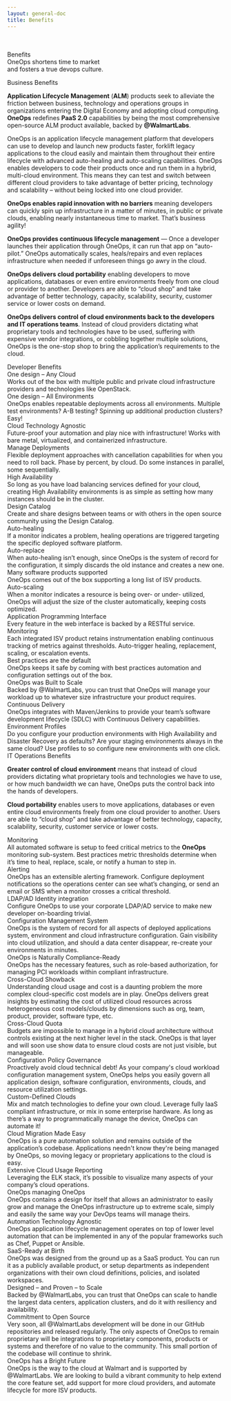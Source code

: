 ```yaml
---
layout: general-doc
title: Benefits
---
```


<!--HERO CONTAINER-->
<div class="benefits-hero-unit">
  <div class="hero-info hero-headline-one">
    <br>
    <br>
    <div class="yellow">Benefits</div>
    <div class="white">OneOps shortens time to market</div>
    <div class="white">and fosters a true devops culture.</div>
  </div>
  <div class="hero-overlay"></div>
</div>

<a name="Business"></a>
<div id="business-benefits"></div>
<div class="center-text headline-one top-spacer bottom-spacer-small blue">
Business Benefits
</div>

__Application Lifecycle Management__ (__ALM__) products seek to alleviate the friction between business,
technology and operations groups in organizations entering the Digital Economy and adopting cloud
computing. __OneOps__ redefines __PaaS 2.0__ capabilities by being the most comprehensive open-source ALM product
available, backed by __@WalmartLabs__.

OneOps is an application lifecycle management platform that developers can use to develop and launch new products
faster, forklift legacy applications to the cloud easily and maintain them throughout their entire lifecycle with
advanced auto-healing and auto-scaling capabilities. OneOps enables developers to code their products once and run
them in a hybrid, multi-cloud environment. This means they can test and switch between different cloud providers
to take advantage of better pricing, technology and scalability – without being locked into one cloud provider.

__OneOps enables rapid innovation with no barriers__ meaning developers can quickly spin up infrastructure in a
matter of minutes, in public or private clouds, enabling nearly instantaneous time to market. That’s business
agility!

__OneOps provides continuous lifecycle management__ — Once a developer launches their application through OneOps,
it can run that app on “auto-pilot.” OneOps automatically scales, heals/repairs and even replaces infrastructure
when needed if unforeseen things go awry in the cloud.

__OneOps delivers cloud portability__ enabling developers to move applications, databases or even entire
environments freely from one cloud or provider to another. Developers are able to “cloud shop” and take advantage
of better technology, capacity, scalability, security, customer service or lower costs on demand.

__OneOps delivers control of cloud environments back to the developers and IT operations teams__. Instead of cloud
providers dictating what proprietary tools and technologies have to be used, suffering with expensive vendor
integrations, or cobbling together multiple solutions, OneOps is the one-stop shop to bring the application’s
requirements to the cloud.


<div id="developer-benefits"></div>
<!--DEVELOPER CONTAINER-->
<a name="Developer"></a>

<div class="center-text headline-one top-spacer bottom-spacer-small blue">
Developer Benefits
</div>

<div>
  <div class="col-md-4 di-item">
      <div class="ti-image">
          <i class="icon-noun_68229_cc oo-content-icons icons-blue"></i>
      </div>
      <div class="headline-two black">
          One design – Any Cloud
      </div>
      <div class="benefits-description">
          Works out of the box with multiple public and private cloud infrastructure
          providers and technologies like OpenStack.
      </div>
  </div>
  <div class="col-md-4 di-item">
      <div class="ti-image">
          <i class="icon-noun_74393_cc  oo-content-icons icons-blue"></i>
      </div>
      <div class="headline-two black">
          One design – All Environments
      </div>
      <div class="benefits-description">
          OneOps enables repeatable deployments across all environments. Multiple test environments? A-B testing?
          Spinning up additional production clusters? Easy!
      </div>
  </div>
  <div class="col-md-4 di-item">
      <div class="ti-image">
          <i class="icon-noun_68214_cc oo-content-icons icons-blue"></i>
      </div>
      <div class="headline-two black">
          Cloud Technology Agnostic
      </div>
      <div class="benefits-description">
          Future-proof your automation and play nice with infrastructure! Works with
          bare metal, virtualized, and containerized infrastructure.
      </div>
  </div>

  <div class="col-md-4 di-item">
      <div class="ti-image">
          <i class="icon-noun_69359_cc oo-content-icons icons-blue"></i>
      </div>
      <div class="headline-two black">
          Manage Deployments
      </div>
      <div class="benefits-description">
          Flexible deployment approaches with cancellation capabilities for when you need
          to roll back. Phase by percent, by cloud. Do some instances in parallel, some sequentially.
      </div>
  </div>
  <div class="col-md-4 di-item">
      <div class="ti-image">
          <i class="icon-noun_68887_cc  oo-content-icons icons-blue"></i>
      </div>
      <div class="headline-two black">
          High Availability
      </div>
      <div class="benefits-description">
          So long as you have load balancing services defined for your cloud, creating High
          Availability environments is as simple as setting how many instances should be in
          the cluster.
      </div>
  </div>
  <div class="col-md-4 di-item">
      <div class="ti-image">
          <i class="icon-noun_68389_cc oo-content-icons icons-blue"></i>
      </div>
      <div class="headline-two black">
          Design Catalog
      </div>
      <div class="benefits-description">
          Create and share designs between teams or with others in the open source community
          using the Design Catalog.
      </div>
  </div>
  <div class="col-md-4 di-item">
      <div class="ti-image">
          <i class="icon-noun_69810_cc oo-content-icons icons-blue"></i>
      </div>
      <div class="headline-two black">
          Auto-healing
      </div>
      <div class="benefits-description">
          If a monitor indicates a problem, healing operations are triggered targeting the specific
          deployed software platform.
      </div>
  </div>
  <div class="col-md-4 di-item">
      <div class="ti-image">
          <i class="icon-noun_67460_cc oo-content-icons icons-blue"></i>
      </div>
      <div class="headline-two black">
          Auto-replace
      </div>
      <div class="benefits-description">
          When auto-healing isn’t enough, since OneOps is the system of record for the
          configuration, it simply discards the old instance and creates a new one.
      </div>
  </div>
  <div class="col-md-4 di-item">
      <div class="ti-image">
          <i class="icon-noun_69672_cc oo-content-icons icons-blue"></i>
      </div>
      <div class="headline-two black">
          Many software products supported
      </div>
      <div class="benefits-description">
          OneOps comes out of the box supporting a long list of ISV products.
      </div>
  </div>

  <div class="col-md-4 di-item">
      <div class="ti-image">
          <i class="icon-noun_68790_cc oo-content-icons icons-blue"></i>
      </div>
      <div class="headline-two black">
          Auto-scaling
      </div>
      <div class="benefits-description">
          When a monitor indicates a resource is being over- or under- utilized, OneOps
          will adjust the size of the cluster automatically, keeping costs optimized.
      </div>
  </div>
  <div class="col-md-4 di-item">
      <div class="ti-image">
          <i class="icon-noun_69649_cc oo-content-icons icons-blue"></i>
      </div>
      <div class="headline-two black">
          Application Programming Interface
      </div>
      <div class="benefits-description">
          Every feature in the web interface is backed by a RESTful service.
      </div>
  </div>
  <div class="col-md-4 di-item">
      <div class="ti-image">
          <i class="icon-noun_68913_cc oo-content-icons icons-blue"></i>
      </div>
      <div class="headline-two black">
          Monitoring
      </div>
      <div class="benefits-description">
          Each integrated ISV product retains instrumentation 
          enabling continuous tracking of metrics against thresholds. Auto-trigger
          healing, replacement, scaling, or escalation events.
      </div>
  </div>

  <div class="col-md-4 di-item">
      <div class="ti-image">
          <i class="icon-noun_69938_cc oo-content-icons icons-blue"></i>
      </div>
      <div class="headline-two black">
          Best practices are the default
      </div>
      <div class="benefits-description">
          OneOps keeps it safe by coming with best practices automation and
          configuration settings out of the box.
      </div>
  </div>
  <div class="col-md-4 di-item">
      <div class="ti-image">
          <i class="icon-noun_69431_cc oo-content-icons icons-blue"></i>
      </div>
      <div class="headline-two black">
          OneOps was Built to Scale
      </div>
      <div class="benefits-description">
          Backed by @WalmartLabs, you can trust that OneOps will manage your
          workload up to whatever size infrastructure your product requires.
      </div>
  </div>
  <div class="col-md-4 di-item">
      <div class="ti-image">
          <i class="icon-noun_67558_cc oo-content-icons icons-blue"></i>
      </div>
      <div class="headline-two black">
          Continuous Delivery
      </div>
      <div class="benefits-description">
          OneOps integrates with Maven/Jenkins to provide your team’s software
          development lifecycle (SDLC) with Continuous Delivery capabilities.
      </div>
  </div>

  <div class="col-md-4 di-item">
      <div class="ti-image">
          <i class="icon-noun_68512_cc oo-content-icons icons-blue"></i>
      </div>
      <div class="headline-two black">
          Environment Profiles
      </div>
      <div class="benefits-description">
          Do you configure your production environments with High
          Availability and Disaster Recovery as defaults? Are your staging
          environments always in the same cloud? Use profiles to so configure new environments with one click.
      </div>
  </div>
  <div class="col-md-4 di-item">
      <div class="ti-image">
      </div>
      <div class="headline-two black">
      </div>
      <div class="benefits-description">
      </div>
  </div>
  <div class="col-md-4 di-item">
      <div class="ti-image">
      </div>
      <div class="headline-two black">
      </div>
      <div class="benefits-description">
      </div>
  </div>
</div>



<div id="it-operations-benefits"></div>
<!--IT OPERATIONS CONTAINER-->
<a name="IT"></a>

<div class="center-text headline-one top-spacer bottom-spacer-small blue">
IT Operations Benefits
</div>

__Greater control of cloud environment__ means that instead of cloud providers dictating what proprietary tools
and technologies we have to use, or how much bandwidth we can have, OneOps puts the control back into the hands of
developers.

__Cloud portability__ enables users to move applications, databases or even entire cloud environments freely from
one cloud provider to another. Users are able to “cloud shop” and take advantage of better technology, capacity,
scalability, security, customer service or lower costs.


<div>
  <div class="col-md-4 bf-item">
      <div class="ti-image">
          <i class="icon-noun_69903_cc oo-content-icons icons-blue"></i>
      </div>
      <div class="headline-two black">
          Monitoring
      </div>
      <div class="benefits-description">
          All automated software is setup to feed critical metrics to the
          <strong>OneOps</strong> monitoring sub-system. Best practices metric
          thresholds determine when it’s time to heal, replace, scale, or notify
          a human to step in.
      </div>
  </div>
  <div class="col-md-4 bf-item">
      <div class="ti-image">
          <i class="icon-noun_68266_cc oo-content-icons icons-blue"></i>
      </div>
      <div class="headline-two black">
          Alerting
      </div>
      <div class="benefits-description">
          OneOps has an extensible alerting framework. Configure deployment
          notifications so the operations center can see what’s changing, or send
          an email or SMS when a monitor crosses a critical threshold.
      </div>
  </div>
  <div class="col-md-4 bf-item">
      <div class="ti-image">
          <i class="icon-noun_69644_cc oo-content-icons icons-blue"></i>
      </div>
      <div class="headline-two black">
          LDAP/AD Identity integration
      </div>
      <div class="benefits-description">
          Configure OneOps to use your corporate LDAP/AD service to make new
          developer on-boarding trivial.
      </div>
  </div>

  <div class="col-md-4 bf-item">
      <div class="ti-image">
          <i class="icon-noun_68394_cc oo-content-icons icons-blue"></i>
      </div>
      <div class="headline-two black">
          Configuration Management System
      </div>
      <div class="benefits-description">
          OneOps is the system of record for all aspects of deployed applications
          system, environment and cloud infrastructure configuration. Gain visibility into cloud utilization, 
          and should a data center disappear, re-create your environments in minutes.
      </div>
  </div>
  <div class="col-md-4 bf-item">
      <div class="ti-image">
          <i class="icon-noun_69871_cc oo-content-icons icons-blue"></i>
      </div>
      <div class="headline-two black">
          OneOps is Naturally Compliance-Ready
      </div>
      <div class="benefits-description">
          OneOps has the necessary features, such as role-based authorization, for
          managing PCI workloads within compliant infrastructure.
      </div>
  </div>
  <div class="col-md-4 bf-item">
      <div class="ti-image">
          <i class="icon-noun_68039_cc oo-content-icons icons-blue"></i>
      </div>
      <div class="headline-two black">
          Cross-Cloud Showback
      </div>
      <div class="benefits-description">
          Understanding cloud usage and cost is a daunting problem the more complex
          cloud-specific cost models are in play. OneOps delivers great insights by estimating the cost 
          of utilized cloud resources across heterogeneous cost models/clouds by dimensions such as org, 
          team, product, provider, software type, etc.
      </div>
  </div>
  
  <div class="col-md-4 bf-item">
      <div class="ti-image">
          <i class="icon-noun_67758_cc oo-content-icons icons-blue"></i>
      </div>
      <div class="headline-two black">
          Cross-Cloud Quota
      </div>
      <div class="benefits-description">
          Budgets are impossible to manage in a hybrid cloud architecture without controls
          existing at the next higher level in the stack. OneOps is that layer and will soon use 
          show data to ensure cloud costs are not just visible, but manageable.
      </div>
  </div>
  <div class="col-md-4 bf-item">
      <div class="ti-image">
          <i class="icon-noun_69669_cc oo-content-icons icons-blue"></i>
      </div>
      <div class="headline-two black">
          Configuration Policy Governance
      </div>
      <div class="benefits-description">
          Proactively avoid cloud technical debt! As your company's cloud workload configuration management system, OneOps helps you easily govern all application design, software configuration, environments, clouds, and resource utilization settings.
      </div>
  </div>
  <div class="col-md-4 bf-item">
      <div class="ti-image">
          <i class="icon-noun_68222_cc oo-content-icons icons-blue"></i>
      </div>
      <div class="headline-two black">
          Custom-Defined Clouds
      </div>
      <div class="benefits-description">
          Mix and match technologies to define your own cloud. Leverage fully IaaS
          compliant infrastructure, or mix in some enterprise hardware. As long as
          there’s a way to programmatically manage the device, OneOps can automate it!
      </div>
  </div>

  <div class="col-md-4 bf-item">
      <div class="ti-image">
          <i class="icon-noun_68737_cc oo-content-icons icons-blue"></i>
      </div>
      <div class="headline-two black">
          Cloud Migration Made Easy
      </div>
      <div class="benefits-description">
          OneOps is a pure automation solution and remains outside of the application’s
          codebase. Applications needn't know they're being managed by OneOps, so moving legacy or proprietary applications to the cloud is easy.
      </div>
  </div>
  <div class="col-md-4 bf-item">
      <div class="ti-image">
          <i class="icon-noun_68025_cc oo-content-icons icons-blue"></i>
      </div>
      <div class="headline-two black">
          Extensive Cloud Usage Reporting
      </div>
      <div class="benefits-description">
          Leveraging the ELK stack, it’s possible to visualize many aspects of your
          company’s cloud operations.
      </div>
  </div>
  <div class="col-md-4 bf-item">
      <div class="ti-image">
          <i class="icon-noun_67565_cc oo-content-icons icons-blue"></i>
      </div>
      <div class="headline-two black">
          OneOps managing OneOps
      </div>
      <div class="benefits-description">
          OneOps contains a design for itself that allows an administrator to easily
          grow and manage the OneOps infrastructure up to extreme scale, simply and
          easily the same way your DevOps teams will manage theirs.
      </div>
  </div>

  <div class="col-md-4 bf-item">
      <div class="ti-image">
          <i class="icon-noun_69666_cc oo-content-icons icons-blue"></i>
      </div>
      <div class="headline-two black">
          Automation Technology Agnostic
      </div>
      <div class="benefits-description">
          OneOps application lifecycle management operates on top of lower level
          automation that can be implemented in any of the popular frameworks
          such as Chef, Puppet or Ansible.
      </div>
  </div>
  <div class="col-md-4 bf-item">
      <div class="ti-image">
          <i class="icon-noun_68236_cc oo-content-icons icons-blue"></i>
      </div>
      <div class="headline-two black">
          SaaS-Ready at Birth
      </div>
      <div class="benefits-description">
          OneOps was designed from the ground up as a SaaS product. You can run it as a publicly available product, or setup departments as
          independent organizations with their own cloud definitions, policies,
          and isolated workspaces.
      </div>
  </div>
  <div class="col-md-4 bf-item">
      <div class="ti-image">
          <i class="icon-noun_68055_cc oo-content-icons icons-blue"></i>
      </div>
      <div class="headline-two black">
          Designed – and Proven – to Scale
      </div>
      <div class="benefits-description">
          Backed by @WalmartLabs, you can trust that OneOps can scale to handle the
          largest data centers, application clusters, and do it with resiliency
          and availability.
      </div>
  </div>

  <div class="col-md-4 bf-item">
      <div class="ti-image">
          <i class="icon-noun_69701_cc oo-content-icons icons-blue"></i>
      </div>
      <div class="headline-two black">
          Commitment to Open Source
      </div>
      <div class="benefits-description">
          Very soon, all @WalmartLabs development will be done in our GitHub repositories and released regularly. The only aspects of OneOps to remain proprietary will be integrations to proprietary components, products or systems and
          therefore of no value to the community. This small portion of the codebase will continue to shrink.
      </div>
  </div>
  <div class="col-md-4 bf-item">
      <div class="ti-image">
          <i class="icon-noun_69759_cc oo-content-icons icons-blue"></i>
      </div>
      <div class="headline-two black">
          OneOps has a Bright Future
      </div>
      <div class="benefits-description">
          OneOps is the way to the cloud at Walmart and is supported by @WalmartLabs.
          We are looking to build a vibrant community to help extend the core feature
          set, add support for more cloud providers, and automate lifecycle for more
          ISV products.
      </div>
  </div>
  <div class="col-md-4 bf-item">
      <div class="ti-image">
      </div>
      <div class="headline-two black">
      </div>
      <div class="benefits-description">
      </div>
  </div>

</div>
